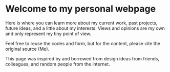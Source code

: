 # Welcome to my personal webpage

Here is where you can learn more about my current work, past projects, future ideas, and a little about my interests.
Views and opinions are my own and only represent my tiny point of view.

Feel free to reuse the codes and form, but for the content, please cite the original source (Me).

This page was inspired by and borrowed from design ideas from friends, colleagues, and random people from the internet.




